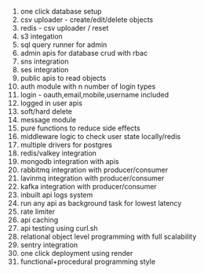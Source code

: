 1. one click database setup
2. csv uploader - create/edit/delete objects
3. redis -  csv uploader / reset
4. s3 integation
5. sql query runner for admin
6. admin apis for database crud with rbac
7. sns integration
8. ses integration
9. public apis to read objects
10. auth module with n number of login types
11. login - oauth,email,mobile,username included
12. logged in user apis
13. soft/hard delete
14. message module
15. pure functions to reduce side effects
16. middleware logic to check user state locally/redis
17. multiple drivers for postgres
18. redis/valkey integration
19. mongodb integration with apis
20. rabbitmq integration with producer/consumer
21. lavinmq integration with producer/consumer
22. kafka integration with producer/consumer
23. inbuilt api logs system
24. run any api as background task for lowest latency
25. rate limiter
26. api caching
27. api testing using curl.sh
28. relational object level programming with full scalability
29. sentry integration
30. one click deployment using render
31. functional+procedural programming style

 
